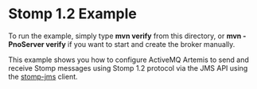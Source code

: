 # Stomp 1.2 Example

To run the example, simply type **mvn verify** from this directory, or **mvn -PnoServer verify** if you want to start and create the broker manually.

This example shows you how to configure ActiveMQ Artemis to send and receive Stomp messages using Stomp 1.2 protocol via the JMS API using the [stomp-jms](https://github.com/fusesource/stompjms) client.